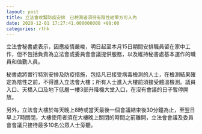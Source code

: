 ```yaml
---
layout: post
title: 立法會收緊防疫安排　已檢測者須待有陰性結果方可入內
date: 2020-12-01 17:27:41.000000000 +08:00
categories: rthk
---
```


立法會秘書處表示，因應疫情嚴峻，明日起至本月15日期間安排職員留在家中工作，但不包括負責為立法會或委員會會議提供服務，以及維持秘書處基本運作的職員和值勤人員。

秘書處將實行特別安排及防疫措施，包括凡已接受病毒檢測的人士，在檢測結果確定為陰性之前，不得進入立法會大樓；所有人士進入大樓前須接受體溫檢測。議員入口、天橋入口及地下低層一樓3部升降機大堂入口，在沒有會議的日子暫停開放。

另外，立法會大樓於每天晚上8時或當天最後一個會議結束後30分鐘為止，至翌日早上7時關閉，大樓使用者須在大樓晚上關閉的時間之前離開，立法會會議及委員會會議只接待最多10名公眾人士旁聽。
